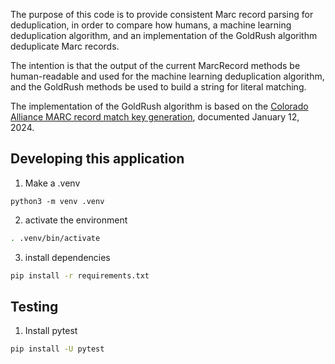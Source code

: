 The purpose of this code is to provide consistent Marc record parsing for deduplication, in order to compare how humans, a machine learning deduplication algorithm, and an implementation of the GoldRush algorithm deduplicate Marc records.

The intention is that the output of the current MarcRecord methods be human-readable and used for the machine learning deduplication algorithm, and the GoldRush methods be used to build a string for literal matching. 

The implementation of the GoldRush algorithm is based on the [Colorado Alliance MARC record match key generation](https://coalliance.org/sites/default/files/GoldRush-Match_KeyJanuary2024_0.doc), documented January 12, 2024.


## Developing this application
1. Make a .venv
```
python3 -m venv .venv
```
2. activate the environment
```bash
. .venv/bin/activate
```

3. install dependencies
```bash
pip install -r requirements.txt
```

## Testing
1. Install pytest
```bash
pip install -U pytest
```

